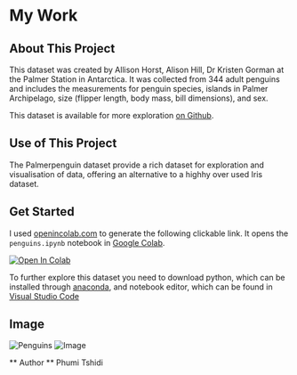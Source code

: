 # My Work


## About This Project
This dataset was created by Allison Horst, Alison Hill, Dr Kristen Gorman at the Palmer Station in Antarctica. 
It was collected from 344 adult penguins and includes the measurements for penguin species, islands in Palmer 
Archipelago, size (flipper length, body mass, bill dimensions), and sex.

This dataset is available for more exploration [on Github](https://allisonhorst.github.io/palmerpenguins/).

## Use of This Project
The Palmerpenguin dataset provide a rich dataset for exploration and visualisation of data, offering an alternative to a highhy over used Iris dataset.


## Get Started
I used [openincolab.com](https://openincolab.com/) to generate the following clickable link.
It opens the `penguins.ipynb` notebook in [Google Colab](https://colab.research.google.com/).

<a target="_blank" href="https://colab.research.google.com/github/PCM11/mywork/blob/main/penguins.ipynb">
  <img src="https://colab.research.google.com/assets/colab-badge.svg" alt="Open In Colab"/>
</a>

To further explore this dataset you need to download python, which can be installed through [anaconda](https://www.anaconda.com/download), and notebook editor, which can be found in [Visual Studio Code](https://code.visualstudio.com/)

## Image
![Penguins](https://allisonhorst.github.io/palmerpenguins/reference/figures/lter_penguins.png)
![Image](https://miro.medium.com/v2/resize:fit:786/format:webp/0*V1ED9g49d51KpYv9.png)

** Author **
Phumi Tshidi
